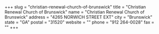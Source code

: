 +++
slug = "christian-renewal-church-of-brunswick"
title = "Christian Renewal Church of Brunswick"
name = "Christian Renewal Church of Brunswick"
address = "4265 NORWICH STREET EXT"
city = "Brunswick"
state = "GA"
postal = "31520"
website = ""
phone = "912 264-0028"
fax = ""
+++
